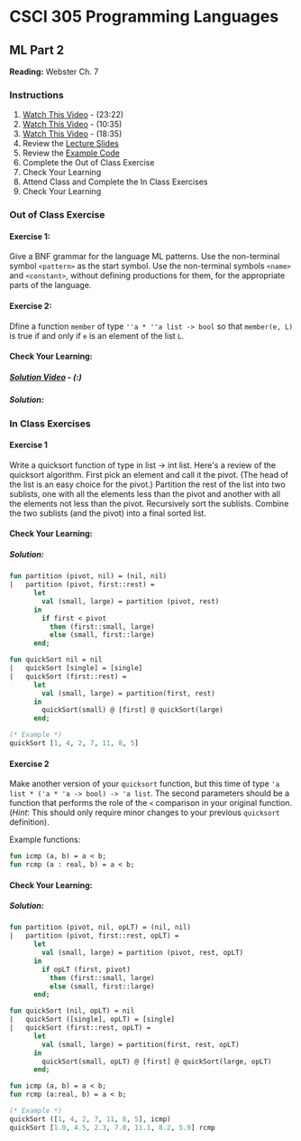 # CSCI 305 Programming Languages

## ML Part 2

**Reading:** Webster Ch. 7

### Instructions
1. [Watch This Video](https://youtu.be/BKCxarcehno) - (23:22)
2. [Watch This Video](https://youtu.be/WfcyoX6D7vM) - (10:35)
3. [Watch This Video](https://youtu.be/bof6cDAo55w) - (18:35)
4. Review the [Lecture Slides](slides/Lecture16.pdf)
5. Review the [Example Code](https://github.com/CSCI305/csci305-ml-examples/blob/master/ml2.sml)
6. Complete the Out of Class Exercise
7. Check Your Learning
8. Attend Class and Complete the In Class Exercises
9. Check Your Learning

### Out of Class Exercise

#### Exercise 1:
Give a BNF grammar for the language ML patterns. Use the non-terminal symbol `<pattern>` as the start symbol. Use the non-terminal symbols `<name>` and `<constant>`, without defining productions for them, for the appropriate parts of the language.

#### Exercise 2:
Dfine a function `member` of type `''a * ''a list -> bool` so that `member(e, L)` is true if and only if `e` is an element of the list `L`.

#### Check Your Learning:

##### [Solution Video]() - (:)

##### Solution:


### In Class Exercises

#### Exercise 1
Write a quicksort function of type in list -> int list. Here's a review of the quicksort algorithm. First pick an element and call it the pivot. (The head of the list is an easy choice for the pivot.) Partition the rest of the list into two sublists, one with all the elements less than the pivot and another with all the elements not less than the pivot. Recursively sort the sublists. Combine the two sublists (and the pivot) into a final sorted list.

#### Check Your Learning:

##### Solution:
```ml
fun partition (pivot, nil) = (nil, nil)
|   partition (pivot, first::rest) =
      let
        val (small, large) = partition (pivot, rest)
      in
        if first < pivot
          then (first::small, large)
          else (small, first::large)
      end;

fun quickSort nil = nil
|   quickSort [single] = [single]
|   quickSort (first::rest) =
      let
        val (small, large) = partition(first, rest)
      in
        quickSort(small) @ [first] @ quickSort(large)
      end;

(* Example *)
quickSort [1, 4, 2, 7, 11, 8, 5]
```


#### Exercise 2
Make another version of your `quicksort` function, but this time of type `'a list * ('a * 'a -> bool) -> 'a list`. The second parameters should be a function that performs the role of the `<` comparison in your original function. (*Hint*: This should only require minor changes to your previous `quicksort` definition).

Example functions:
```ml
fun icmp (a, b) = a < b;
fun rcmp (a : real, b) = a < b;
```

#### Check Your Learning:

##### Solution:
```ml
fun partition (pivot, nil, opLT) = (nil, nil)
|   partition (pivot, first::rest, opLT) =
      let
        val (small, large) = partition (pivot, rest, opLT)
      in
        if opLT (first, pivot)
          then (first::small, large)
          else (small, first::large)
      end;

fun quickSort (nil, opLT) = nil
|   quickSort ([single], opLT) = [single]
|   quickSort (first::rest, opLT) =
      let
        val (small, large) = partition(first, rest, opLT)
      in
        quickSort(small, opLT) @ [first] @ quickSort(large, opLT)
      end;

fun icmp (a, b) = a < b;
fun rcmp (a:real, b) = a < b;

(* Example *)
quickSort ([1, 4, 2, 7, 11, 8, 5], icmp)
quickSort [1.0, 4.5, 2.3, 7.0, 11.1, 8.2, 5.9] rcmp
```
